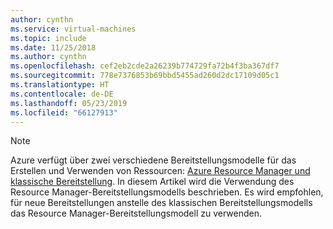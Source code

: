 ```yaml
---
author: cynthn
ms.service: virtual-machines
ms.topic: include
ms.date: 11/25/2018
ms.author: cynthn
ms.openlocfilehash: cef2eb2cde2a26239b774729fa72b4f3ba367df7
ms.sourcegitcommit: 778e7376853b69bbd5455ad260d2dc17109d05c1
ms.translationtype: HT
ms.contentlocale: de-DE
ms.lasthandoff: 05/23/2019
ms.locfileid: "66127913"
---
```

> [!NOTE]
> Azure verfügt über zwei verschiedene Bereitstellungsmodelle für das Erstellen und Verwenden von Ressourcen: [Azure Resource Manager und klassische Bereitstellung](../articles/azure-resource-manager/resource-manager-deployment-model.md). In diesem Artikel wird die Verwendung des Resource Manager-Bereitstellungsmodells beschrieben. Es wird empfohlen, für neue Bereitstellungen anstelle des klassischen Bereitstellungsmodells das Resource Manager-Bereitstellungsmodell zu verwenden.

